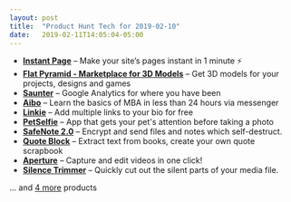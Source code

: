 ```yaml
---
layout: post
title:  "Product Hunt Tech for 2019-02-10"
date:   2019-02-11T14:05:04-05:00
---
```


* **[Instant Page](https://www.producthunt.com/posts/instant-page?utm_campaign=producthunt-api&utm_medium=api&utm_source=Application%3A+Daily+Digest+RSS+%28ID%3A+3202%29)** – Make your site’s pages instant in 1 minute ⚡
* **[Flat Pyramid - Marketplace for 3D Models](https://www.producthunt.com/posts/flat-pyramid-marketplace-for-3d-models?utm_campaign=producthunt-api&utm_medium=api&utm_source=Application%3A+Daily+Digest+RSS+%28ID%3A+3202%29)** – Get 3D models for your projects, designs and games
* **[Saunter](https://www.producthunt.com/posts/saunter-2?utm_campaign=producthunt-api&utm_medium=api&utm_source=Application%3A+Daily+Digest+RSS+%28ID%3A+3202%29)** – Google Analytics for where you have been
* **[Aibo](https://www.producthunt.com/posts/aibo-2?utm_campaign=producthunt-api&utm_medium=api&utm_source=Application%3A+Daily+Digest+RSS+%28ID%3A+3202%29)** – Learn the basics of MBA in less than 24 hours via messenger
* **[Linkie](https://www.producthunt.com/posts/linkie?utm_campaign=producthunt-api&utm_medium=api&utm_source=Application%3A+Daily+Digest+RSS+%28ID%3A+3202%29)** – Add multiple links to your bio for free
* **[PetSelfie](https://www.producthunt.com/posts/petselfie?utm_campaign=producthunt-api&utm_medium=api&utm_source=Application%3A+Daily+Digest+RSS+%28ID%3A+3202%29)** – App that gets your pet's attention before taking a photo
* **[SafeNote 2.0](https://www.producthunt.com/posts/safenote-2-0?utm_campaign=producthunt-api&utm_medium=api&utm_source=Application%3A+Daily+Digest+RSS+%28ID%3A+3202%29)** – Encrypt and send files and notes which self-destruct.
* **[Quote Block](https://www.producthunt.com/posts/quote-block?utm_campaign=producthunt-api&utm_medium=api&utm_source=Application%3A+Daily+Digest+RSS+%28ID%3A+3202%29)** – Extract text from books, create your own quote scrapbook
* **[Aperture](https://www.producthunt.com/posts/aperture-2?utm_campaign=producthunt-api&utm_medium=api&utm_source=Application%3A+Daily+Digest+RSS+%28ID%3A+3202%29)** – Capture and edit videos in one click!
* **[Silence Trimmer](https://www.producthunt.com/posts/silence-trimmer?utm_campaign=producthunt-api&utm_medium=api&utm_source=Application%3A+Daily+Digest+RSS+%28ID%3A+3202%29)** – Quickly cut out the silent parts of your media file.

… and [4 more](https://www.producthunt.com/tech) products